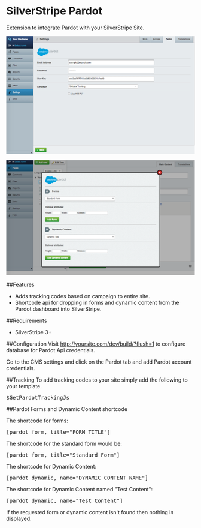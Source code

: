 SilverStripe Pardot
=====================
Extension to integrate Pardot with your SilverStripe Site.

![Screenshot](https://github.com/bluehousegroup/silverstripe-pardot/blob/master/SilverStripePardotScreenShot1.png)

![Screenshot](https://github.com/bluehousegroup/silverstripe-pardot/blob/master/SilverStripePardotScreenShot2.png)

##Features
* Adds tracking codes based on campaign to entire site.
* Shortcode api for dropping in forms and dynamic content from the Pardot dashboard into SilverStripe.

##Requirements
* SilverStripe 3+

##Configuration
Visit http://yoursite.com/dev/build/?flush=1 to configure database for Pardot Api credentials.

Go to the CMS settings and click on the Pardot tab and add Pardot account credentials.

##Tracking
To add tracking codes to your site simply add the following to your template. 
<pre>$GetPardotTrackingJs</pre>

##Pardot Forms and Dynamic Content shortcode


The shortcode for forms: 
<pre>[pardot_form, title="FORM_TITLE"]</pre>

The shortcode for the standard form would be:
<pre>[pardot_form, title="Standard Form"]</pre>

The shortcode for Dynamic Content:
<pre>[pardot_dynamic, name="DYNAMIC_CONTENT_NAME"]</pre>

The shortcode for Dynamic Content named "Test Content":
<pre>[pardot_dynamic, name="Test Content"]</pre>


If the requested form or dynamic content isn't found then nothing is displayed.